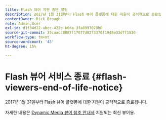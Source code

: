 ```yaml
---
title: Flash 뷰어 지원 중단 알림
description: 2017년 1월 31일부터 Flash 뷰어 플랫폼에 대한 지원이 공식적으로 종료됩니다.
contentOwner: Rick Brough
role: Admin,User
exl-id: d1f34d22-abcc-422e-b6da-3fa8097078b0
source-git-commit: 35caac30887f17077d82f3370f1948e33d7f1530
workflow-type: tm+mt
source-wordcount: '45'
ht-degree: 15%

---
```


# Flash 뷰어 서비스 종료 {#flash-viewers-end-of-life-notice}

2017년 1월 31일부터 Flash 뷰어 플랫폼에 대한 지원이 공식적으로 종료됩니다.

자세한 내용은 [Dynamic Media 뷰어 참조 안내서](https://experienceleague.adobe.com/docs/dynamic-media-developer-resources.html) 지원되는 최신 뷰어용.
